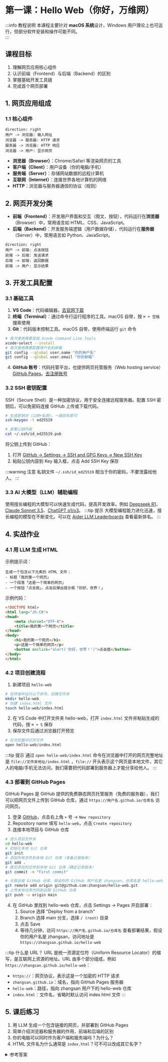 # 第一课：Hello Web（你好，万维网）

:::info 教程说明
本课程主要针对 **macOS 系统**设计，Windows 用户理论上也可运行，但部分软件安装和操作可能不同。  
:::

## 课程目标
1. 理解网页应用核心组件
2. 认识前端（Frontend）与后端（Backend）的区别
3. 掌握基础开发工具链
4. 完成首个网页部署

## 1. 网页应用组成

### 1.1 核心组件
```d2
direction: right
用户 -> 浏览器: 输入网址
浏览器 -> 服务器: HTTP 请求
服务器 -> 浏览器: HTTP 响应
浏览器 -> 用户: 显示网页
```

- **浏览器（Browser）**：Chrome/Safari 等渲染网页的工具
- **客户端（Client）**：用户设备（你的电脑/手机）
- **服务端（Server）**：存储网站数据的远程计算机
- **互联网（Internet）**：连接世界各地计算机的网络
- **HTTP**：浏览器与服务器通信的协议（规则）

## 2. 网页开发分类

- **前端（Frontend）**：开发用户界面和交互（图文、按钮），代码运行在**浏览器**（Browser）中，常用语言如 HTML、CSS、JavaScript。
- **后端（Backend）**：开发服务端逻辑（用户数据存储），代码运行在**服务器**（Server）中，常用语言如 Python、JavaScript。

```d2
direction: right
用户 -> 前端: 点击按钮
前端 -> 后端: 发送请求
后端 -> 前端: 返回数据
前端 -> 用户: 显示结果
```

## 3. 开发工具配置

### 3.1 基础工具
1. **VS Code**：代码编辑器。[去官网下载](https://code.visualstudio.com/)
2. **终端（Terminal）**：通过命令行运行程序的工具。macOS 自带，按 `⌘ + 空格` 搜索使用
3. **Git**：代码版本控制工具。macOS 自带，使用终端运行 `git` 命令
```bash
# 首次使用需要安装 Xcode Command Line Tools
xcode-select --install
# 首次使用需要配置用户名和邮箱
git config --global user.name "你的用户名"
git config --global user.email "你的邮箱"
```
4. **GitHub 账号**：代码托管平台，也提供网页托管服务（Web hosting service）[GitHub Pages](https://pages.github.com/)。[去注册账号](https://github.com/)

### 3.2 SSH 密钥配置
SSH（Secure Shell）是一种加密协议，用于安全连接远程服务器。配置 SSH 密钥后，可以免密码连接 GitHub 上传或下载代码。
```bash
# 生成密钥对（公钥+私钥），一路回车即可
ssh-keygen -t ed25519

# 查看公钥内容
cat ~/.ssh/id_ed25519.pub
```
将公钥上传到 GitHub：
1. 打开 [GitHub -> Settings -> SSH and GPG Keys -> New SSH Key](https://github.com/settings/ssh/new)
2. 粘贴公钥内容到 Key 输入框，点击 Add SSH Key 保存

:::warning 注意
私钥文件 `~/.ssh/id_ed25519` 相当于你的密码，不要泄露给他人。
:::

### 3.3 AI 大模型（LLM）辅助编程

使用擅长编程的大模型可以快速生成代码，提高开发效率。例如 [Deepseek R1](https://chat.deepseek.com/)、 [Claude Sonnet 3.5](https://claude.ai/)、[ChatGPT o1/o3](https://chat.openai.com/)。
:::tip 提示
大模型编程能力进化迅速，擅长编程的模型在不断变化。可以在 [Aider LLM Leaderboards](https://aider.chat/docs/leaderboards/) 查看最新排名。
:::

## 4. 实战作业

### 4.1 用 LLM 生成 HTML
示例提示词：
```
生成一个包含以下元素的 HTML 文件：
- 标题「我的第一个网页」
- 一个段落「这是一个简单的网页」
- 一个按钮「点击我」，点击后弹出提示框「你好，世界！」
```
示例代码：
```html
<!DOCTYPE html>
<html lang="zh-CN">
<head>
    <meta charset="UTF-8">
    <title>我的第一个网页</title>
</head>
<body>
    <h1>我的第一个网页</h1>
    <p>这是一个简单的网页</p>
    <button onclick="alert('你好，世界！')">点击我</button>
</body>
</html>
```

### 4.2 项目创建流程
1. 新建项目 `hello-web`
```bash
# 在终端中运行以下命令，创建文件夹
mkdir hello-web
# 创建 index.html 文件
touch hello-web/index.html
```
2. 在 VS Code 中打开文件夹 hello-web，打开 `index.html` 文件并粘贴生成的代码，按 `⌘ + S` 保存
3. 保存文件后通过浏览器打开预览
```bash
# 在浏览器中打开文件
open hello-web/index.html
```

:::tip 提示
通过 `open hello-web/index.html` 命令在浏览器中打开的网页完整地址是 `file://文件夹地址/index.html` ，`file://` 开头表示这个网页是本地文件，其它人的电脑/手机无法访问，我们需要把代码部署到服务器上才能分享给他人。
:::

### 4.3 部署到 GitHub Pages

GitHub Pages 是 GitHub 提供的免费静态网页托管服务（免费的服务器），我们可以把网页文件上传到 GitHub 仓库，通过 `https://用户名.github.io/仓库名` 访问网页。

1. 登录 [GitHub](https:://github.com/)，点击右上角 `+` 号 -> `New repository`
2. Repository name 填写 `hello-web`，点击 `Create repository`
3. 连接本地项目与 GitHub 仓库
```bash
# 进入项目文件夹
cd hello-web
# 初始化本地 Git 仓库
git init
# 添加所有文件到本地 Git 仓库（准备记录版本）
git add .
# 提交添加的文件到本地 Git 仓库（确定记录版本）
git commit -m "First commit"

# 关联远程 GitHub 仓库，假设你的 GitHub 用户名是 zhangsan，仓库名是 hello-web
git remote add origin git@github.com:zhangsan/hello-web.git
# 上传本地仓库代码到远程 GitHub 仓库
git push -u origin main
```
4. 在 GitHub 里找到 hello-web 仓库，点击 Settings -> Pages 开启部署：
   1. Source 选择 "Deploy from a branch"
   2. Branch 选择 main 分支，选择 `/ (root)` 目录
   3. 点击 Save
   4. 等待几分钟，访问 `https://用户名.github.io/仓库名` 查看部署结果，假设你的用户名是 zhangsan，访问地址是 `https://zhangsan.github.io/hello-web`

:::tip 什么是 URL？
URL 是统一资源定位符（Uniform Resource Locator）的缩写，是互联网上资源的地址。URL 由多个部分组成，例如 `https://zhangsan.github.io/hello-web`：
- `https://`：网页协议，表示这是一个加密的 HTTP 请求
- `zhangsan.github.io`：域名，指向 GitHub Pages 服务器
- `hello-web`：路径，指向 zhangsan 用户下的 hello-web 仓库
- `index.html`：文件名，省略时默认访问 index.html 文件
:::

## 5. 课后练习
1. 用 LLM 生成一个包含链接的网页，并部署到 GitHub Pages
2. 简单介绍浏览器和服务器的作用，前端和后端的区别
3. 你的电脑可以同时作为客户端和服务端吗？为什么？
4. HTML 文件名为什么通常是 `index.html`？可不可以改成其它名字？

<details>
<summary>参考答案</summary>
<ol>
<li>参考章节 “四、实战作业”</li>
<li>浏览器负责渲染网页，显示给用户；服务器存储网站数据，提供给用户访问；前端开发用户界面和交互，后端开发服务端逻辑。</li>
<li>可以，通过安装 Web 服务器软件如 Apache、Nginx，将电脑变成服务器，提供网页服务。</li>
<li>可以，但默认访问文件名是 `index.html`，如果改成其它名字，需要在 URL 中指定文件名。</li>
</ol>
</details>